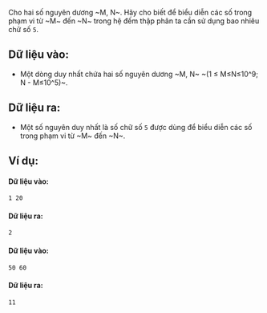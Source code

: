 Cho hai số nguyên dương ~M, N~. Hãy cho biết để biểu diễn các số trong phạm vi từ ~M~ đến ~N~ trong hệ đếm thập phân ta cần sử dụng bao nhiêu chữ số `5`.

## Dữ liệu vào:
- Một dòng duy nhất chứa hai số nguyên dương ~M, N~ ~(1 ≤ M≤N≤10^9; N - M≤10^5)~.

## Dữ liệu ra:
- Một số nguyên duy nhất là số chữ số `5` được dùng để biểu diễn các số trong phạm vi từ ~M~ đến ~N~.

## Ví dụ:
#### Dữ liệu vào:
```
1 20
```

#### Dữ liệu ra:
```
2
```

#### Dữ liệu vào:
```
50 60
```

#### Dữ liệu ra:
```
11
```